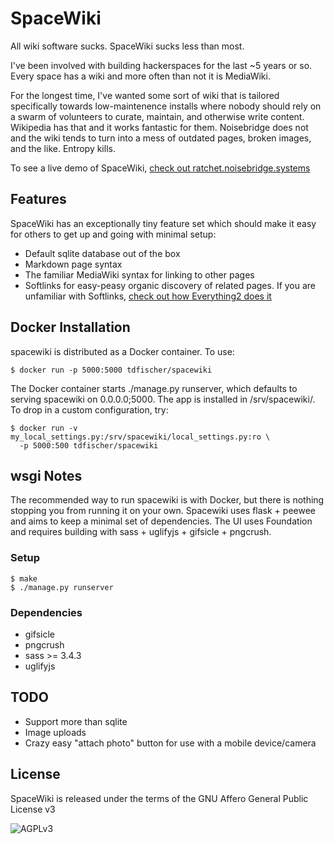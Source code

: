 # SpaceWiki

All wiki software sucks. SpaceWiki sucks less than most.

I've been involved with building hackerspaces for the last ~5 years or so. Every
space has a wiki and more often than not it is MediaWiki.

For the longest time, I've wanted some sort of wiki that is tailored
specifically towards low-maintenence installs where nobody should rely on a
swarm of volunteers to curate, maintain, and otherwise write content. Wikipedia
has that and it works fantastic for them. Noisebridge does not and the wiki
tends to turn into a mess of outdated pages, broken images, and the like.
Entropy kills.

To see a live demo of SpaceWiki, [check out
ratchet.noisebridge.systems](http://ratchet.noisebridge.systems/wiki/)

## Features

SpaceWiki has an exceptionally tiny feature set which should make it easy for
others to get up and going with minimal setup:

* Default sqlite database out of the box
* Markdown page syntax
* The familiar MediaWiki syntax for linking to other pages
* Softlinks for easy-peasy organic discovery of related pages. If you are
  unfamiliar with Softlinks, [check out how Everything2 does
  it](http://everything2.com/title/Soft+link)

## Docker Installation

spacewiki is distributed as a Docker container. To use:

    $ docker run -p 5000:5000 tdfischer/spacewiki

The Docker container starts ./manage.py runserver, which defaults to serving
spacewiki on 0.0.0.0;5000. The app is installed in /srv/spacewiki/. To drop in a
custom configuration, try:

    $ docker run -v my_local_settings.py:/srv/spacewiki/local_settings.py:ro \
      -p 5000:500 tdfischer/spacewiki

## wsgi Notes

The recommended way to run spacewiki is with Docker, but there is nothing
stopping you from running it on your own. Spacewiki uses flask + peewee and aims
to keep a minimal set of dependencies. The UI uses Foundation and requires
building with sass + uglifyjs + gifsicle + pngcrush.

### Setup

    $ make
    $ ./manage.py runserver

### Dependencies

* gifsicle
* pngcrush
* sass >= 3.4.3
* uglifyjs

## TODO

* Support more than sqlite
* Image uploads
* Crazy easy "attach photo" button for use with a mobile device/camera

## License

SpaceWiki is released under the terms of the GNU Affero General Public License v3

![AGPLv3](https://raw.github.com/tdfischer/spacewiki/master/doc/agpl.png)
